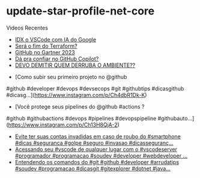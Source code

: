 # update-star-profile-net-core

Videos Recentes
<!-- YOUTUBE:START -->
- [IDX o VSCode com IA do Google](https://www.youtube.com/watch?v=5OsuhYUHP-0)
- [Será o fim do Terraform?](https://www.youtube.com/watch?v=z74-XICKLdY)
- [GitHub no Gartner 2023](https://www.youtube.com/watch?v=tBeOatFLMOw)
- [Dá pra confiar no GitHub Copilot?](https://www.youtube.com/watch?v=nU2PZIoBd6k)
- [DEVO DEMITIR QUEM DERRUBA O AMBIENTE??](https://www.youtube.com/watch?v=Yvx-U25aq0g)
<!-- YOUTUBE:END -->

<!-- INSTA:START -->
- [Como subir seu primeiro projeto no @github 

#github #developer #devops #devsecops #git #githubtips #dicasgithub #dicasg...](https://www.instagram.com/p/Ch4dbR1Dk-K)
- [Você protege seus pipelines do @github #actions ?

#github #githubactions #devops #pipelines #devopspipeline #githubauto...](https://www.instagram.com/p/Ch13H8QjA-2)
- [Evite ter suas contas invadidas em caso de roubo do #smartphone #dicas #seguranca #golpe #seguro #invasao #dicasseguranç...](https://www.instagram.com/p/ChcNPxbjSc3)
- [Acessando seu #vscode de qualquer lugar com o #vscodeserver  #programador #programacao #soudev #developer #webdeveloper ...](https://www.instagram.com/p/ChZjbvijpif)
- [Entendendo os comandos do #git  #github #developer #arrudatips #soudev #programacao #dicasgit #gitexplorer #dotnet #java...](https://www.instagram.com/p/ChW_wwhjd9K)
<!-- INSTA:END -->
